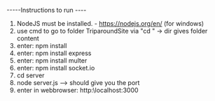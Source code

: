 -----Instructions to run ----

1. NodeJS must be installed. - https://nodejs.org/en/ (for windows)
2. use cmd to go to folder TriparoundSite via "cd <Pfad>" -> dir gives folder content
3. enter: npm install
4. enter: npm install express
5. enter: npm install multer
6. enter: npm install socket.io
7. cd server
8. node server.js --> should give you the port
9. enter in webbrowser: http:\\localhost:3000
